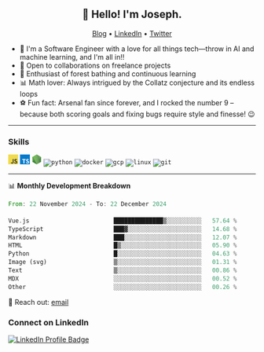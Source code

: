 <h2 align="center">👋 Hello! I'm Joseph.</h2>
<p align="center">
  <a href="https://ngugi-dev-blog-page.vercel.app/blog/">Blog</a> •
  <a href="https://www.linkedin.com/in/dev-joseph">LinkedIn</a> •
  <a href="#">Twitter</a> 
</p>


- 🔭 I'm a Software Engineer with a love for all things tech—throw in AI and machine learning, and I'm all in!!
- 💬 Open to collaborations on freelance projects
- 🌳 Enthusiast of forest bathing and continuous learning
- 📊 Math lover: Always intrigued by the Collatz conjecture and its endless loops
- ⚽ Fun fact: Arsenal fan since forever, and I rocked the number 9 – because both scoring goals and fixing bugs require style and finesse! 😉

-------


### Skills
<code><img height="20" alt="javascript" src="https://raw.githubusercontent.com/github/explore/80688e429a7d4ef2fca1e82350fe8e3517d3494d/topics/javascript/javascript.png"></code>
<code><img height="20" alt="typescript" src="https://raw.githubusercontent.com/github/explore/80688e429a7d4ef2fca1e82350fe8e3517d3494d/topics/typescript/typescript.png"></code>
<code><img height="20" alt="nodejs" src="https://raw.githubusercontent.com/github/explore/80688e429a7d4ef2fca1e82350fe8e3517d3494d/topics/nodejs/nodejs.png"></code>
<code><img height="20" alt="python" src="https://cdn.cdnlogo.com/logos/p/3/python.svg"></code>
<code><img height="20" alt="docker" src="https://cdn.worldvectorlogo.com/logos/docker.svg"></code>
<code><img height="20" alt="gcp" src="https://cdn.cdnlogo.com/logos/g/75/google-cloud.svg"></code>
<code><img height="20" alt="linux" src="https://cdn.cdnlogo.com/logos/l/21/linux-tux.svg"></code>
<code><img height="20" alt="git" src="https://cdn.worldvectorlogo.com/logos/git-icon.svg"></code>

-------

📊 **Monthly Development Breakdown**

<!--START_SECTION:waka-->

```rust
From: 22 November 2024 - To: 22 December 2024

Vue.js                        ██████████████▒░░░░░░░░░░   57.64 %
TypeScript                    ███▓░░░░░░░░░░░░░░░░░░░░░   14.68 %
Markdown                      ███░░░░░░░░░░░░░░░░░░░░░░   12.07 %
HTML                          █▒░░░░░░░░░░░░░░░░░░░░░░░   05.90 %
Python                        █░░░░░░░░░░░░░░░░░░░░░░░░   04.63 %
Image (svg)                   ▒░░░░░░░░░░░░░░░░░░░░░░░░   01.31 %
Text                          ▒░░░░░░░░░░░░░░░░░░░░░░░░   00.86 %
MDX                           ░░░░░░░░░░░░░░░░░░░░░░░░░   00.52 %
Other                         ░░░░░░░░░░░░░░░░░░░░░░░░░   00.26 %
```

<!--END_SECTION:waka-->

📧 Reach out: [email](mailto:josephngugi.dev@gmail.com)

### Connect on LinkedIn
[![LinkedIn Profile Badge](https://img.shields.io/badge/LinkedIn-2D9CDB?style=for-the-badge&logo=linkedin&logoColor=white)](https://www.linkedin.com/in/dev-joseph)
